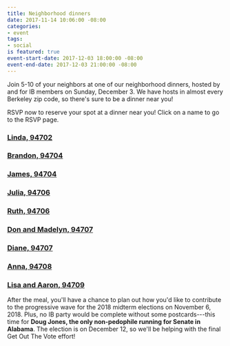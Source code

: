 ```yaml
---
title: Neighborhood dinners
date: 2017-11-14 10:06:00 -08:00
categories:
- event
tags:
- social
is featured: true
event-start-date: 2017-12-03 18:00:00 -08:00
event-end-date: 2017-12-03 21:00:00 -08:00
---
```


Join 5-10 of your neighbors at one of our neighborhood dinners, hosted by and for IB members on Sunday, December 3. We have hosts in almost every Berkeley zip code, so there's sure to be a dinner near you!

RSVP now to reserve your spot at a dinner near you! Click on a name to go to the RSVP page.

### [Linda, 94702](https://actionnetwork.org/events/neighborhood-dinner-lindas-94702)
### [Brandon, 94704](https://actionnetwork.org/events/neighborhood-dinner-brandons-94704)
### [James, 94704](https://actionnetwork.org/events/neighborhood-dinner-jamess-94704)
### [Julia, 94706](https://actionnetwork.org/events/neighborhood-dinner-julias-94706)
### [Ruth, 94706](https://actionnetwork.org/events/neighborhood-dinner-ruths-94706)
### [Don and Madelyn, 94707](https://actionnetwork.org/events/neighborhood-dinner-don-and-madelyns-94707)
### [Diane, 94707](https://actionnetwork.org/events/neighborhood-dinner-dianes-94707)
### [Anna, 94708](https://actionnetwork.org/events/neighborhood-dinner-annas-94708)
### [Lisa and Aaron, 94709](https://actionnetwork.org/events/neighborhood-dinner-lisa-and-aarons-94709)

After the meal, you'll have a chance to plan out how you'd like to contribute to the progressive wave for the 2018 midterm elections on November 6, 2018. Plus, no IB party would be complete without some postcards---this time for **Doug Jones, the only non-pedophile running for Senate in Alabama**. The election is on December 12, so we'll be helping with the final Get Out The Vote effort!